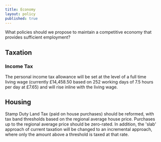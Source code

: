 ```yaml
---
title: Economy
layout: policy
published: true
---
```


What policies should we propose to maintain a competitive economy that provides sufficient employment?

## Taxation

### Income Tax

The personal income tax allowance will be set at the level of a full time living wage (currently £14,458.50 based on 252 working days of 7.5 hours per day at £7.65) and will rise inline with the living wage.

## Housing

Stamp Duty Land Tax (paid on house purchases) should be reformed, with tax band thresholds based on the regional average house price. Purchases up to the regional average price should be zero-rated. In addition, the 'slab' approach of current taxation will be changed to an incremental approach, where only the amount above a threshold is taxed at that rate. 